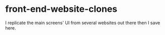 # front-end-website-clones
I replicate the main screens' UI from several websites out there then I save here.
